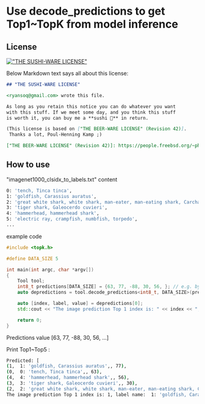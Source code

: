 # Use decode_predictions to get Top1~TopK from model inference

## License

[!["THE SUSHI-WARE LICENSE"](https://img.shields.io/badge/license-SUSHI--WARE%F0%9F%8D%A3-blue.svg)](https://github.com/MakeNowJust/sushi-ware)

Below Markdown text says all about this license:

```markdown
## "THE SUSHI-WARE LICENSE"

<ryansoq@gmail.com> wrote this file.

As long as you retain this notice you can do whatever you want
with this stuff. If we meet some day, and you think this stuff
is worth it, you can buy me a **sushi 🍣** in return.

(This license is based on ["THE BEER-WARE LICENSE" (Revision 42)].
 Thanks a lot, Poul-Henning Kamp ;)

["THE BEER-WARE LICENSE" (Revision 42)]: https://people.freebsd.org/~phk/
```
## How to use

"imagenet1000_clsidx_to_labels.txt" content

```sh
0: 'tench, Tinca tinca',
1: 'goldfish, Carassius auratus',
2: 'great white shark, white shark, man-eater, man-eating shark, Carcharodon carcharias',
3: 'tiger shark, Galeocerdo cuvieri',
4: 'hammerhead, hammerhead shark',
5: 'electric ray, crampfish, numbfish, torpedo',
...
```

example code

```c++
#include <topk.h>

#define DATA_SIZE 5

int main(int argc, char *argv[])
{
    Tool tool;
    int8_t predictions[DATA_SIZE] = {63, 77, -88, 30, 56, }; // e.g. by some inference
    auto depredictions = tool.decode_predictions<int8_t, DATA_SIZE>(predictions, top = 5, "imagenet1000_clsidx_to_labels.txt");

    auto [index, label, value] = depredictions[0];
    std::cout << "The image prediction Top 1 index is: " << index << ", label name: " << label << ", confidence: " << (float)value << std::endl;

    return 0;
}
```
Predictions value [63, 77, -88, 30, 56, ...]

Print Top1~Top5 : 

```sh
Predicted: [
(1,  1: 'goldfish, Carassius auratus',, 77),
(0,  0: 'tench, Tinca tinca',, 63),
(4,  4: 'hammerhead, hammerhead shark',, 56),
(3,  3: 'tiger shark, Galeocerdo cuvieri',, 30),
(2,  2: 'great white shark, white shark, man-eater, man-eating shark, Carcharodon carcharias',, -88)]
The image prediction Top 1 index is: 1, label name:  1: 'goldfish, Carassius auratus',, confidence: 77
```
